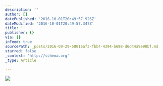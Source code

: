 ```yaml
---
description: ''
author: []
datePublished: '2016-10-01T20:49:57.926Z'
dateModified: '2016-10-01T20:49:57.347Z'
title: ''
publisher: {}
via: {}
inFeed: true
sourcePath: _posts/2016-09-29-58015af3-fbb4-4394-b698-d6d44a9e98bf.md
starred: false
_context: 'http://schema.org'
_type: Article

---
```

![](https://the-grid-user-content.s3-us-west-2.amazonaws.com/7c54d2b7-5b28-4566-aeef-4d688b286f79.jpg)